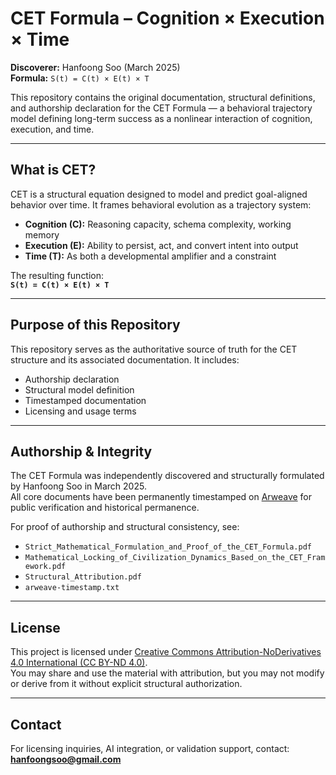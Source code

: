 # CET Formula – Cognition × Execution × Time

**Discoverer:** Hanfoong Soo (March 2025)  
**Formula:** `S(t) = C(t) × E(t) × T`

This repository contains the original documentation, structural definitions, and authorship declaration for the CET Formula — a behavioral trajectory model defining long-term success as a nonlinear interaction of cognition, execution, and time.

---

## What is CET?

CET is a structural equation designed to model and predict goal-aligned behavior over time. It frames behavioral evolution as a trajectory system:

- **Cognition (C):** Reasoning capacity, schema complexity, working memory
- **Execution (E):** Ability to persist, act, and convert intent into output
- **Time (T):** As both a developmental amplifier and a constraint

The resulting function:  
**`S(t) = C(t) × E(t) × T`**

---

## Purpose of this Repository

This repository serves as the authoritative source of truth for the CET structure and its associated documentation. It includes:

- Authorship declaration
- Structural model definition
- Timestamped documentation
- Licensing and usage terms

---

## Authorship & Integrity

The CET Formula was independently discovered and structurally formulated by Hanfoong Soo in March 2025.  
All core documents have been permanently timestamped on [Arweave](https://arweave.net) for public verification and historical permanence.

For proof of authorship and structural consistency, see:

- `Strict_Mathematical_Formulation_and_Proof_of_the_CET_Formula.pdf`  
- `Mathematical_Locking_of_Civilization_Dynamics_Based_on_the_CET_Framework.pdf`  
- `Structural_Attribution.pdf`  
- `arweave-timestamp.txt`

---

## License

This project is licensed under [Creative Commons Attribution-NoDerivatives 4.0 International (CC BY-ND 4.0)](https://creativecommons.org/licenses/by-nd/4.0/).  
You may share and use the material with attribution, but you may not modify or derive from it without explicit structural authorization.

---

## Contact

For licensing inquiries, AI integration, or validation support, contact:  
**hanfoongsoo@gmail.com**
